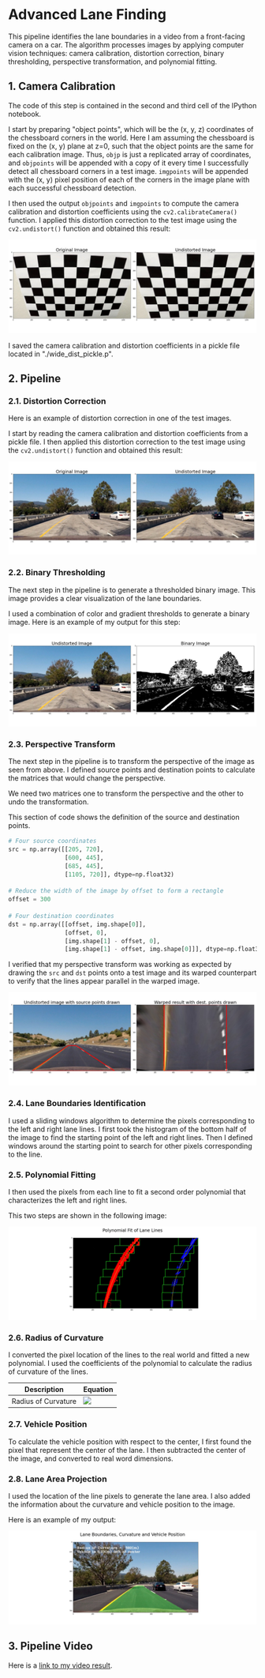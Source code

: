 # Advanced Lane Finding
This pipeline identifies the lane boundaries in a video from a front-facing camera on a car. The algorithm processes images by applying computer vision techniques: camera calibration, distortion correction, binary thresholding, perspective transformation, and polynomial fitting.

## 1. Camera Calibration

The code of this step is contained in the second and third cell of the IPython notebook.

I start by preparing "object points", which will be the (x, y, z) coordinates of the chessboard corners in the world. Here I am assuming the chessboard is fixed on the (x, y) plane at z=0, such that the object points are the same for each calibration image.  Thus, `objp` is just a replicated array of coordinates, and `objpoints` will be appended with a copy of it every time I successfully detect all chessboard corners in a test image.  `imgpoints` will be appended with the (x, y) pixel position of each of the corners in the image plane with each successful chessboard detection.  

I then used the output `objpoints` and `imgpoints` to compute the camera calibration and distortion coefficients using the `cv2.calibrateCamera()` function.  I applied this distortion correction to the test image using the `cv2.undistort()` function and obtained this result:

![Camera Calibration](./output_images/calibration.jpg)

I saved the camera calibration and distortion coefficients in a pickle file located in "./wide_dist_pickle.p".

## 2. Pipeline

### 2.1. Distortion Correction

Here is an example of distortion correction in one of the test images. 

I start by reading the camera calibration and distortion coefficients from a pickle file. I then applied this distortion correction to the test image using the `cv2.undistort()` function and obtained this result:

![Distortion Correction](./output_images/distortion.jpg)

### 2.2. Binary Thresholding

The next step in the pipeline is to generate a thresholded binary image. This image provides a clear visualization of the lane boundaries.

I used a combination of color and gradient thresholds to generate a binary image. Here is an example of my output for this step:

![Binary Thresholding](./output_images/binary.jpg)

### 2.3. Perspective Transform

The next step in the pipeline is to transform the perspective of the image as seen from above. I defined source points and destination points to calculate the matrices that would change the perspective.

We need two matrices one to transform the perspective and the other to undo the transformation.

This section of code shows the definition of the source and destination points.

```python
# Four source coordinates
src = np.array([[205, 720], 
                [600, 445], 
                [685, 445], 
                [1105, 720]], dtype=np.float32)

# Reduce the width of the image by offset to form a rectangle
offset = 300

# Four destination coordinates
dst = np.array([[offset, img.shape[0]], 
                [offset, 0], 
                [img.shape[1] - offset, 0], 
                [img.shape[1] - offset, img.shape[0]]], dtype=np.float32)
```

I verified that my perspective transform was working as expected by drawing the `src` and `dst` points onto a test image and its warped counterpart to verify that the lines appear parallel in the warped image.

![perspective](output_images/perspective.jpg)

### 2.4. Lane Boundaries Identification

I used a sliding windows algorithm to determine the pixels corresponding to the left and right lane lines. I first took the histogram of the bottom half of the image to find the starting point of the left and right lines. Then I defined windows around the starting point to search for other pixels corresponding to the line. 

### 2.5. Polynomial Fitting

I then used the pixels from each line to fit a second order polynomial that characterizes the left and right lines. 

This two steps are shown in the following image:

![polynomial](output_images/polynomial.jpg)

### 2.6. Radius of Curvature

I converted the pixel location of the lines to the real world and fitted a new polynomial. I used the coefficients of the polynomial to calculate the radius of curvature of the lines.

| Description         | Equation                                                     |
| ------------------- | ------------------------------------------------------------ |
| Radius of Curvature | <img src="https://render.githubusercontent.com/render/math?math=R_%7B%5Ccurve%7D%3D%5Cfrac%7B(1%2B(2Ay%2BB)%5E2)%5E%7B3%2F2%7D%7D%7B%5Clvert2A%5Crvert%7D%0A"> |

### 2.7. Vehicle Position

To calculate the vehicle position with respect to the center, I first found the pixel that represent the center of the lane. I then subtracted the center of the image, and converted to real word dimensions.

### 2.8. Lane Area Projection

I used the location of the line pixels to generate the lane area. I also added the information about the curvature and vehicle position to the image.

Here is an example of my output:

![projection](output_images/projection.jpg)

## 3. Pipeline Video

Here is a [link to my video result](./project_video_output.mp4).